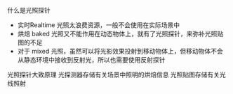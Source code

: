 什么是光照探针
- 实时Realtime 光照太浪费资源，一般不会使用在实际场景中
- 烘焙 baked 光照又不能作用在动态物体上，就有了光照探针，来弥补光照贴图的不足
- 对于 mixed 光照，虽然可以将光影效果投射到移动物体上，但移动物体不会从静态环境中接收到反射光，所以也需要使用反射探针

光照探针大致原理
光探测器存储有关场景中照明的烘焙信息
光照贴图存储有关光线照射